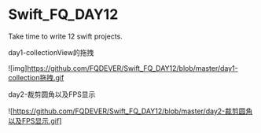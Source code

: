 # Swift_FQ_DAY12
Take time to write 12 swift projects.

day1-collectionView的拖拽

![img]https://github.com/FQDEVER/Swift_FQ_DAY12/blob/master/day1-collection拖拽.gif

day2-裁剪圆角以及FPS显示

![https://github.com/FQDEVER/Swift_FQ_DAY12/blob/master/day2-裁剪圆角以及FPS显示.gif]

